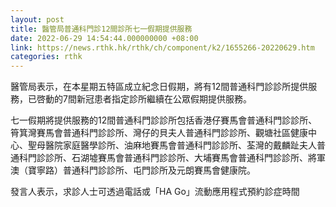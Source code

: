 ```yaml
---
layout: post
title: 醫管局普通科門診12間診所七一假期提供服務
date: 2022-06-29 14:54:44.000000000 +08:00
link: https://news.rthk.hk/rthk/ch/component/k2/1655266-20220629.htm
categories: rthk
---
```


醫管局表示，在本星期五特區成立紀念日假期，將有12間普通科門診診所提供服務，已啓動的7間新冠患者指定診所繼續在公眾假期提供服務。

七一假期將提供服務的12間普通科門診診所包括香港仔賽馬會普通科門診診所、筲箕灣賽馬會普通科門診診所、灣仔的貝夫人普通科門診診所、觀塘社區健康中心、聖母醫院家庭醫學診所、油麻地賽馬會普通科門診診所、荃灣的戴麟趾夫人普通科門診診所、石湖墟賽馬會普通科門診診所、大埔賽馬會普通科門診診所、將軍澳（寶寧路）普通科門診診所、屯門診所及元朗賽馬會健康院。

發言人表示，求診人士可透過電話或「HA Go」流動應用程式預約診症時間
